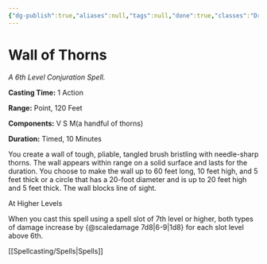 ```yaml
---
{"dg-publish":true,"aliases":null,"tags":null,"done":true,"classes":"Druid,","spellLevel":6,"school":"Conjuration","source":"PHB","permalink":"/spells/wall-of-thorns/","dgHomeLink":false,"dgPassFrontmatter":true}
---
```


# Wall of Thorns
*A 6th Level Conjuration Spell.*

**Casting Time:** 1 Action

**Range:** Point, 120 Feet

**Components:** V S M(a handful of thorns)

**Duration:** Timed, 10 Minutes

You create a wall of tough, pliable, tangled brush bristling with needle-sharp thorns. The wall appears within range on a solid surface and lasts for the duration. You choose to make the wall up to 60 feet long, 10 feet high, and 5 feet thick or a circle that has a 20-foot diameter and is up to 20 feet high and 5 feet thick. The wall blocks line of sight.

At Higher Levels

When you cast this spell using a spell slot of 7th level or higher, both types of damage increase by {@scaledamage 7d8|6-9|1d8} for each slot level above 6th.

[[Spellcasting/Spells|Spells]]